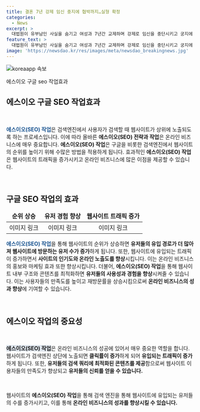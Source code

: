 ```yaml
---
title: 결혼 7년 강제 임신 중지에 협박까지…실형 확정
categories:
  - News
excerpt: >
  대법원이 유부남인 사실을 숨기고 여성과 7년간 교제하며 강제로 임신을 중단시키고 궁지에 몰리자 사진을 유포하겠다며 협박한 남성에게 실형이 확정됐다. 대법원은 부동의낙태·협박 혐의로 기소된 남성에게 징역 1년 2개월을 선고한 판결을 확정했다고 밝혔다. 해당 남성은 피해자를 속여 두 번 임신을 중단시키고, 불륜 사실이 들통나자 협박까지 했다. 2014년부터 만난 여성과 2020년 결혼한 혐의도 받았으며, 2021년 결혼식을 앞둔 시기에 유부남이었다는 사실을 피해자에게 숨긴 것으로 드러났다. 해당 남성은 법정 최종판결 이전에 1천500만 원을 공탁하기도 했으나, 대법원은 상고를 기각했다.
feature_text: >
  대법원이 유부남인 사실을 숨기고 여성과 7년간 교제하며 강제로 임신을 중단시키고 궁지에 몰리자 사진을 유포하겠다며 협박한 남성에게 실형이 확정됐다. 대법원은 부동의낙태·협박 혐의로 기소된 남성에게 징역 1년 2개월을 선고한 판결을 확정했다고 밝혔다. 해당 남성은 피해자를 속여 두 번 임신을 중단시키고, 불륜 사실이 들통나자 협박까지 했다. 2014년부터 만난 여성과 2020년 결혼한 혐의도 받았으며, 2021년 결혼식을 앞둔 시기에 유부남이었다는 사실을 피해자에게 숨긴 것으로 드러났다. 해당 남성은 법정 최종판결 이전에 1천500만 원을 공탁하기도 했으나, 대법원은 상고를 기각했다.
image: 'https://newsdao.kr/res/images/meta/newsdao_breakingnews.jpg'
---
```


<p><img src="https://newsdao.kr/res/images/meta/newsdao_breakingnews.jpg" alt="koreaapp 속보" /></p>

<p>에스이오 구글 seo 작업효과</p>

<h2 data-ke-size="size26">에스이오 구글 SEO 작업효과</h2>

<p data-ke-size="size16">&nbsp;</p>

<p><b><span style="color: #1a5490;">에스이오(SEO) 작업</span></b>은 검색엔진에서 사용자가 검색할 때 웹사이트가 상위에 노출되도록 하는 프로세스입니다. 이에 따라 올바른 <b>에스이오(SEO) 전략과 작업</b>은 온라인 비즈니스에 매우 중요합니다. <b>에스이오(SEO) 작업</b>은 구글을 비롯한 검색엔진에서 웹사이트의 순위를 높이기 위해 수많은 방법을 적용하게 됩니다. 효과적인 <b>에스이오(SEO) 작업</b>은 웹사이트의 트래픽을 증가시키고 온라인 비즈니스에 많은 이점을 제공할 수 있습니다.</p>

<p data-ke-size="size16">&nbsp;</p>

<h2 data-ke-size="size26">구글 SEO 작업의 효과</h2>

<table>
  <thead>
    <tr>
      <td style="text-align: center; height: 17px;"><b>순위 상승</b></td>
      <td style="text-align: center; height: 17px;"><b>유저 경험 향상</b></td>
      <td style="text-align: center; height: 17px;"><b>웹사이트 트래픽 증가</b></td>
    </tr>
  </thead>
  <tbody>
    <tr>
      <td style="text-align: center; height: 17px;">이미지 링크</td>
      <td style="text-align: center; height: 17px;">이미지 링크</td>
      <td style="text-align: center; height: 17px;">이미지 링크</td>
    </tr>
  </tbody>
</table>

<p><b><span style="color: #1a5490;">에스이오(SEO) 작업</span></b>을 통해 웹사이트의 순위가 상승하면 <b>유저들의 유입 경로가 더 많아져 웹사이트에 방문하는 유저 수가 증가</b>하게 됩니다. 또한, 웹사이트에 유입되는 트래픽이 증가하면서 <b>사이트의 인기도와 온라인 노출도를 향상</b>시킵니다. 이는 온라인 비즈니스의 홍보와 마케팅 효과 또한 향상시킵니다. 더불어, <b>에스이오(SEO) 작업</b>을 통해 웹사이트 내부 구조와 콘텐츠를 최적화하면 <b>유저들의 사용성과 경험을 향상</b>시켜줄 수 있습니다. 이는 사용자들의 만족도를 높이고 재방문률을 상승시킴으로써 <b>온라인 비즈니스의 성과 향상</b>에 기여할 수 있습니다.</p>

<p data-ke-size="size16">&nbsp;</p>

<h2 data-ke-size="size26">에스이오 작업의 중요성</h2>

<p data-ke-size="size16">&nbsp;</p>

<p><b><span style="background-color: #21538527;">에스이오(SEO) 작업</span></b>은 온라인 비즈니스의 성공에 있어서 매우 중요한 역할을 합니다. 웹사이트가 검색엔진 상단에 노출되면 <b>클릭률이 증가</b>하게 되어 <b>유입되는 트래픽이 증가</b>하게 됩니다. 또한, <b>유저들의 검색 쿼리에 최적화된 콘텐츠를 제공</b>함으로써 웹사이트 이용자들의 만족도가 향상되고 <b>유저들의 신뢰를 얻을 수 있습니다.</b></p>

<p data-ke-size="size16">&nbsp;</p>

<p>웹사이트의 <b>에스이오(SEO) 작업</b>을 통해 검색 엔진을 통해 웹사이트에 유입되는 유저들의 수를 증가시키고, 이를 통해 <b>온라인 비즈니스의 성과를 향상시킬 수 있습니다.</b></p>

<p data-ke-size="size16">&nbsp;</p>

